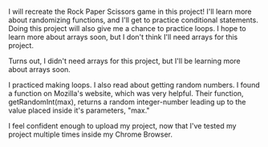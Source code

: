 I will recreate the Rock Paper Scissors game in this project! I'll learn more about randomizing functions, and I'll get to practice conditional statements. Doing this project will also give me a chance to practice loops. I hope to learn more about arrays soon, but I don't think I'll need arrays for this project.

Turns out, I didn't need arrays for this project, but I'll be learning more about arrays soon.

I practiced making loops. I also read about getting random numbers. I found a function on Mozilla's website, which was very helpful. Their function, getRandomInt(max), returns a random integer-number leading up to the value placed inside it's parameters, "max."

I feel confident enough to upload my project, now that I've tested my project multiple times inside my Chrome Browser.